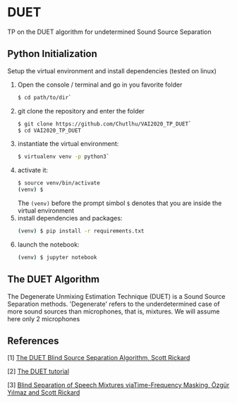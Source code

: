 # DUET

TP on the DUET algorithm for undetermined Sound Source Separation

## Python Initialization

Setup the virtual environment and install dependencies (tested on linux)

1. Open the console / terminal and go in you favorite folder
    ```bash
    $ cd path/to/dir`
    ```
2. git clone the repository and enter the folder
    ```bash
    $ git clone https://github.com/Chutlhu/VAI2020_TP_DUET`
    $ cd VAI2020_TP_DUET
    ```
3. instantiate the virtual environment:
    ```bash
    $ virtualenv venv -p python3`
    ```
4. activate it:
    ```bash
    $ source venv/bin/activate
    (venv) $
    ```
    The `(venv)` before the prompt simbol `$` denotes that you are inside the virtual environment
5. install dependencies and packages:
    ```bash
    (venv) $ pip install -r requirements.txt
    ```
6. launch the notebook:
    ```bash
    (venv) $ jupyter notebook
    ```

## The DUET Algorithm
The Degenerate Unmixing Estimation Technique (DUET) is a Sound Source Separation methods.
'Degenerate' refers to the underdetermined case of more sound sources than microphones, that is, mixtures.
We will assume here only 2 microphones


## References
[1] [The DUET Blind Source Separation Algorithm, Scott Rickard](https://link.springer.com/chapter/10.1007%2F978-1-4020-6479-1_8#page-1)

[2] [The DUET tutorial](https://users.cs.northwestern.edu/~pardo/courses/casa/papers/DuetSourceSeparationTutorial)

[3] [Blind Separation of Speech Mixtures viaTime-Frequency Masking, Özgür Yılmaz and Scott Rickard](https://users.cs.northwestern.edu/~pardo/courses/casa/papers/DUET.pdf)